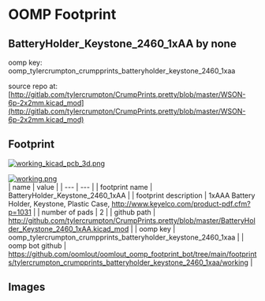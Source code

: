 # OOMP Footprint  
## BatteryHolder_Keystone_2460_1xAA  by none  
  
oomp key: oomp_tylercrumpton_crumpprints_batteryholder_keystone_2460_1xaa  
  
source repo at: [http://gitlab.com/tylercrumpton/CrumpPrints.pretty/blob/master/WSON-6p-2x2mm.kicad_mod](http://gitlab.com/tylercrumpton/CrumpPrints.pretty/blob/master/WSON-6p-2x2mm.kicad_mod)  
## Footprint  
  
[![working_kicad_pcb_3d.png](working_kicad_pcb_3d_600.png)](working_kicad_pcb_3d.png)  
  
[![working.png](working_600.png)](working.png)  
| name | value | 
| --- | --- | 
| footprint name | BatteryHolder_Keystone_2460_1xAA | 
| footprint description | 1xAAA Battery Holder, Keystone, Plastic Case, http://www.keyelco.com/product-pdf.cfm?p=1031 | 
| number of pads | 2 | 
| github path | http://github.com/tylercrumpton/CrumpPrints.pretty/blob/master/BatteryHolder_Keystone_2460_1xAA.kicad_mod | 
| oomp key | oomp_tylercrumpton_crumpprints_batteryholder_keystone_2460_1xaa | 
| oomp bot github | https://github.com/oomlout/oomlout_oomp_footprint_bot/tree/main/footprints/tylercrumpton_crumpprints_batteryholder_keystone_2460_1xaa/working | 
## Images  

